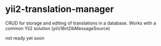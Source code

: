 # yii2-translation-manager
CRUD for storage and editing of translations in a database. Works with a common Yii2 solution (yii\i18n\DbMessageSource)

not ready yet
soon
